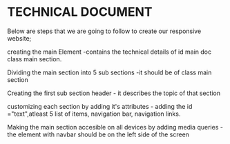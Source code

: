 # TECHNICAL DOCUMENT
Below are steps that we are going to follow to create our responsive website;

creating the main Element -contains the technical details of id main doc class main section.

Dividing the main section into 5 sub sections -it should be of class main section

Creating the first sub section  header - it describes the topic of that section

customizing each section by adding it's attributes - adding the id ="text",atleast 5 list of items, navigation bar, navigation links.

Making the main section accesible on all devices by adding media queries - the element with navbar should be on the left side of the screen

